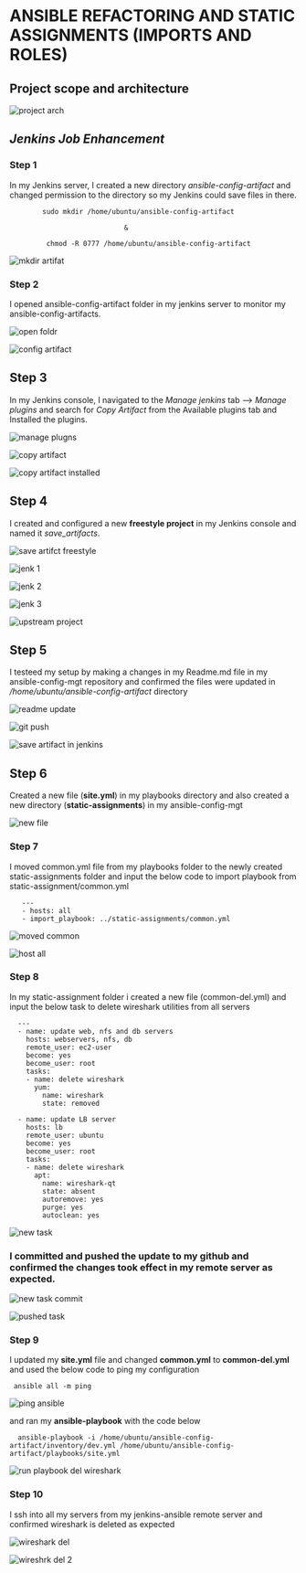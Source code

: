 #  **ANSIBLE REFACTORING AND STATIC ASSIGNMENTS (IMPORTS AND ROLES)**

 ## Project scope and architecture
  
  ![project arch](https://user-images.githubusercontent.com/79808404/197327592-9b79d643-7903-43b1-b2bf-380220030d5d.JPG)


## _Jenkins Job Enhancement_

 ### Step 1
   In my Jenkins server, I created a new directory _ansible-config-artifact_ and changed permission to the directory so my Jenkins could save files in there.
    
            sudo mkdir /home/ubuntu/ansible-config-artifact

                                &
            
             chmod -R 0777 /home/ubuntu/ansible-config-artifact



![mkdir artifat](https://user-images.githubusercontent.com/79808404/197327073-ecaa6f14-d88e-49f4-8c4b-cb0fca66e793.JPG)


### Step 2 
  I opened ansible-config-artifact folder in my jenkins server to monitor my ansible-config-artifacts.

![open foldr](https://user-images.githubusercontent.com/79808404/197340647-d7b013ac-1a4b-4e1e-ad7d-ab814f606450.JPG)

 ![config artifact](https://user-images.githubusercontent.com/79808404/197340655-6aa6a137-d775-4e62-b0da-f6c91270a6f3.JPG)



## Step 3
  In my Jenkins console, I navigated to the  _Manage jenkins_ tab --> _Manage plugins_ and search for _Copy Artifact_  from the Available plugins tab and Installed the plugins.
    
   ![manage plugns](https://user-images.githubusercontent.com/79808404/197339671-47051fd8-526d-43a7-ab03-ada17cc5a919.JPG)
 
   ![copy artifact](https://user-images.githubusercontent.com/79808404/197339683-2c2d83ee-cb61-4b78-97a1-8555b2fc6a3c.JPG)

   ![copy artifact installed](https://user-images.githubusercontent.com/79808404/197339692-d4a29263-471a-44b6-9822-17b1429211a4.JPG)
   
 ## Step 4
   I created and configured a new **freestyle project** in my Jenkins console and named it _save_artifacts_.
   
   ![save artifct freestyle](https://user-images.githubusercontent.com/79808404/197339855-f0ea3ece-4726-4706-8482-8f0ebd32dbe2.JPG)

   ![jenk 1](https://user-images.githubusercontent.com/79808404/197339865-3cbe083e-db9c-458b-8ed0-b98938e97c89.JPG)

   ![jenk 2](https://user-images.githubusercontent.com/79808404/197339872-57c270f8-b572-41da-b6ce-390fda837659.JPG)

   
   ![jenk 3](https://user-images.githubusercontent.com/79808404/197339877-e02b88c1-bef7-4f03-918a-1f1e5514e1c9.JPG)

   ![upstream project](https://user-images.githubusercontent.com/79808404/197340295-dbd41e25-aa7e-48a4-8ae8-d3c8520f343a.JPG)



## Step 5
  I testeed my setup by making a changes in my Readme.md file in my ansible-config-mgt repository and confirmed the files were updated in _/home/ubuntu/ansible-config-artifact_ directory
  
   ![readme update](https://user-images.githubusercontent.com/79808404/197342826-ebc21f16-0d91-4192-a42f-36152c1d39db.JPG)

  ![git push](https://user-images.githubusercontent.com/79808404/197342830-b1ac6625-6e5f-4a44-b219-14027ce00a75.JPG)

  
  ![save artifact in jenkins](https://user-images.githubusercontent.com/79808404/197342843-4adb36d2-a5e6-4321-a549-1e2b22bc970d.JPG)

   
## Step 6
  Created a new file (**site.yml**) in my playbooks directory and also created a new directory (**static-assignments**) in my ansible-config-mgt
  
   ![new file](https://user-images.githubusercontent.com/79808404/197344718-0fb5e7f4-98b2-4cc7-81ba-4260e5846bed.JPG)

   
### Step 7
  I moved common.yml file from my playbooks folder to the newly created static-assignments folder and input the below code to import playbook from static-assignment/common.yml
  
       ---
       - hosts: all
       - import_playbook: ../static-assignments/common.yml
  
  ![moved common](https://user-images.githubusercontent.com/79808404/197344931-6492e33a-1dae-4bc4-a31f-d27a76f334ed.JPG)
  
  ![host all](https://user-images.githubusercontent.com/79808404/197345218-322fb5ff-4aca-4fd1-91ee-9f17604307df.JPG)

### Step 8
  In my static-assignment folder i created a new file (common-del.yml) and input the below task to delete wireshark utilities from all servers
     
   
      ---
      - name: update web, nfs and db servers
        hosts: webservers, nfs, db
        remote_user: ec2-user
        become: yes
        become_user: root
        tasks:
        - name: delete wireshark
          yum:
            name: wireshark
            state: removed

      - name: update LB server
        hosts: lb
        remote_user: ubuntu
        become: yes
        become_user: root
        tasks:
        - name: delete wireshark
          apt:
            name: wireshark-qt
            state: absent
            autoremove: yes
            purge: yes
            autoclean: yes
   
   
   ![new task](https://user-images.githubusercontent.com/79808404/197345777-c47f822c-e8b6-4d9a-b297-3c4fef9ba099.JPG)

  
 ### I committed and pushed the update to my github and confirmed the changes took effect in my remote server as expected.
   
   
  ![new task commit](https://user-images.githubusercontent.com/79808404/197346312-dba66bba-db17-4e8e-ba0d-0c0b11d49d36.JPG)

   
  ![pushed task](https://user-images.githubusercontent.com/79808404/197346534-b8fbd3ff-9d7e-4e11-9a61-2fbd2119ece1.JPG)

   
 ### Step 9
   I updated my **site.yml** file and changed **common.yml** to **common-del.yml**  and used the below code to ping my configuration 
   
     ansible all -m ping
     
     
   ![ping ansible](https://user-images.githubusercontent.com/79808404/197422421-c176dcb7-7176-4fbb-8a59-8af1bbcadf63.JPG)
 
   
   and ran my **ansible-playbook** with the code below
     
      ansible-playbook -i /home/ubuntu/ansible-config-artifact/inventory/dev.yml /home/ubuntu/ansible-config-artifact/playbooks/site.yml
     
   ![run playbook del wireshark](https://user-images.githubusercontent.com/79808404/197422222-7997ac24-14f8-4ba2-b48c-59b640ab1fa9.JPG)


### Step 10
  I ssh into all my servers from my jenkins-ansible remote server and confirmed wireshark is deleted as expected
 
 ![wireshark del](https://user-images.githubusercontent.com/79808404/197422552-1f1c7771-83ea-487d-96d3-3e71dbc6475a.JPG)


![wireshrk del 2](https://user-images.githubusercontent.com/79808404/197422559-81a2c13b-a2b1-430a-9ffc-17dbdaa1bcdd.JPG)

     
  
      
  
   
      
  
   
   
   
